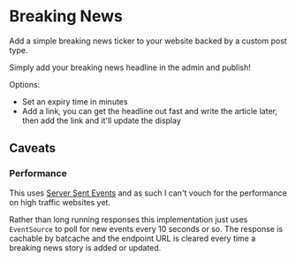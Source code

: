 # Breaking News

Add a simple breaking news ticker to your website backed by a custom post type.

Simply add your breaking news headline in the admin and publish!

Options:

- Set an expiry time in minutes
- Add a link, you can get the headline out fast and write the article later, then add the link and it'll update the display

## Caveats

### Performance

This uses [Server Sent Events](https://developer.mozilla.org/en-US/docs/Web/API/Server-sent_events/Using_server-sent_events) and as such I can't vouch for the performance on high traffic websites yet.

Rather than long running responses this implementation just uses `EventSource` to poll for new events every 10 seconds or so. The response is cachable by batcache and the endpoint URL is cleared every time a breaking news story is added or updated.
